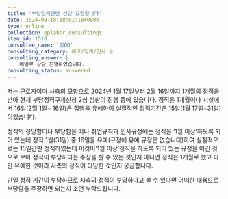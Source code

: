 ```yaml
---
title: '부당징계관련 상담 요청합니다'
date: 2024-09-18T18:01:18+0900
type: online
collection: eplabor_consultings
item_id: 1518
consultee_name: '김OO'
consulting_category: 해고/징계/인사 등
consulting_answer: |
    메일로 상담 진행하였습니다.
consulting_status: answered
---
```


저는 근로자이며 사측의 모함으로 2024년 1월 17일부터 2월 16일까지 1개월의 정직을 받아 현재 부당정직구제신청 2심 심판이 진행 중에 있습니다. 정직은 1개월이나 시설에서 16일(2월 1일~ 16일)은 집행을 유예하여 실질적인 정직기간은 15일(1월 17일~31일) 이었습니다.

정직의 정당함이나 부당함을 떠나 취업규칙과 인사규정에는 정직을 ‘1월 이상’하도록 되어 있는데 정직 1월(31일) 중 16일을 유예(규정에 유예 규정은 없습니다)하여 실질적으로는 15일간만 정직하였는데 이것이‘1월 이상’정직을 하도록 되어 있는 규정을 어긴 것으로 보아 정직이 부당하다는 주장을 할 수 있는 것인지 아니면 정직은 1개월로 했고 다만 유예한 것이라 사측의 정직이 타당한 것인지 궁금합니다.

만일 정직 기간이 부당하므로 사측의 정직이 부당하다고 볼 수 있다면 어떠한 내용으로 부당함을 주장하면 되는지 조언 부탁드립니다.

